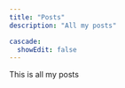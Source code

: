 ```yaml
---
title: "Posts"
description: "All my posts"

cascade:
  showEdit: false
---
```

This is all my posts

